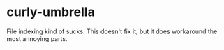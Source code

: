 # curly-umbrella
File indexing kind of sucks.  This doesn't fix it, but it does workaround the most annoying parts.
